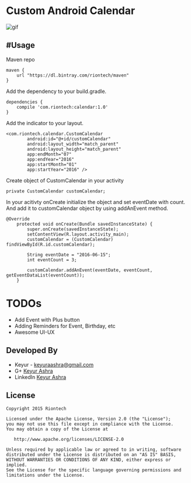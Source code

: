 # Custom Android Calendar

![gif](http://riontech.com/library/calendar/calendar.gif)

#Usage
---
Maven repo
```
maven {
    url "https://dl.bintray.com/riontech/maven"
}
```
Add the dependency to your build.gradle.
```
dependencies {
    compile 'com.riontech:calendar:1.0'
}
```
Add the indicator to your layout.

```
<com.riontech.calendar.CustomCalendar
        android:id="@+id/customCalendar"
        android:layout_width="match_parent"
        android:layout_height="match_parent"
        app:endMonth="07"
        app:endYear="2016"
        app:startMonth="01"
        app:startYear="2016" />
```

Create object of CustomCalendar in your activity
```
private CustomCalendar customCalendar;
```

In your acitivty onCreate initialize the object and set eventDate with count.
And add it to customCalendar object by using addAnEvent method.
```
@Override
    protected void onCreate(Bundle savedInstanceState) {
        super.onCreate(savedInstanceState);
        setContentView(R.layout.activity_main);
        customCalendar = (CustomCalendar) findViewById(R.id.customCalendar);

        String eventDate = "2016-06-15";
        int eventCount = 3;

        customCalendar.addAnEvent(eventDate, eventCount, getEventDataList(eventCount));
    }
```

# TODOs
* Add Event with Plus button
* Adding Reminders for Event, Birthday, etc
* Awesome UI-UX

Developed By
---
 * Keyur - <keyuraashra@gmail.com>
 * G+ [Keyur Ashra](https://plus.google.com/u/0/+KeyurAshra)
 * LinkedIn [Keyur Ashra](https://www.linkedin.com/in/keyurashra)

License
---

    Copyright 2015 Riontech

    Licensed under the Apache License, Version 2.0 (the "License");
    you may not use this file except in compliance with the License.
    You may obtain a copy of the License at

       http://www.apache.org/licenses/LICENSE-2.0

    Unless required by applicable law or agreed to in writing, software
    distributed under the License is distributed on an "AS IS" BASIS,
    WITHOUT WARRANTIES OR CONDITIONS OF ANY KIND, either express or implied.
    See the License for the specific language governing permissions and
    limitations under the License.


